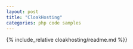 ```yaml
---
layout: post
title: "CloakHosting"
categories: php code samples
---
```


{% include_relative cloakhosting/readme.md %}}

